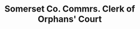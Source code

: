 ---
layout: repo
title: "Somerset Co. Commrs.  Clerk of Orphans' Court"
id: 15270
permalink: repos/15270/
---